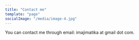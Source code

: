```yaml
---
title: "Contact me"
template: "page"
socialImage: "/media/image-4.jpg"
---
```


You can contact me through email: imajimatika at gmail dot com.
